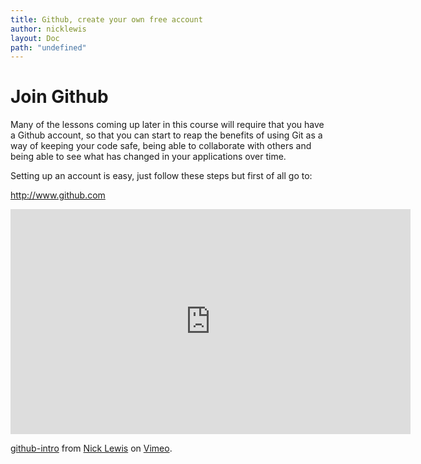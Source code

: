```yaml
---
title: Github, create your own free account
author: nicklewis
layout: Doc
path: "undefined"
---
```


# Join Github

Many of the lessons coming up later in this course will require that you have a Github account, so that you can start to reap the benefits of using Git as a way of keeping your code safe, being able to collaborate with others and being able to see what has changed in your applications over time.

Setting up an account is easy, just follow these steps but first of all go to:

http://www.github.com

<iframe src="https://player.vimeo.com/video/187535472" width="640" height="360" frameborder="0" webkitallowfullscreen="true" mozallowfullscreen="true" allowfullscreen="true"></iframe>
<p><a href="https://vimeo.com/187535472">github-intro</a> from <a href="https://vimeo.com/nicklewis">Nick Lewis</a> on <a href="https://vimeo.com">Vimeo</a>.</p>
